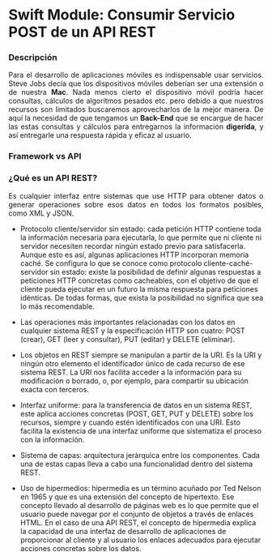 Swift Module: Consumir Servicio POST de un API REST
===========

### Descripción

<p align="justify">
	Para el desarrollo de aplicaciones móviles es indispensable usar servicios. 
	Steve Jobs decía que los dispositivos móviles deberían ser una extensión o de nuestra <b>Mac</b>. Nada menos cierto el dispositivo móvil podría hacer consultas, cálculos de algoritmos pesados etc. pero debido a que nuestros recursos son limitados buscaremos aprovecharlos de la mejor manera.
	De aquí la necesidad de que tengamos un <b>Back-End</b> que se encargue de hacer las estas consultas y cálculos para entregarnos la información <b>digerida</b>, y así entregarle una respuesta rápida y eficaz al usuario.
</p>

### Framework vs API

### ¿Qué es un API REST?

<p align="justify">
Es cualquier interfaz entre sistemas que use HTTP para obtener datos o generar operaciones sobre esos datos en todos los formatos posibles, como XML y JSON.
</p>

* Protocolo cliente/servidor sin estado: cada petición HTTP contiene toda la información necesaria para ejecutarla, lo que permite que ni cliente ni servidor necesiten recordar ningún estado previo para satisfacerla. Aunque esto es así, algunas aplicaciones HTTP incorporan memoria caché. Se configura lo que se conoce como protocolo cliente-caché-servidor sin estado: existe la posibilidad de definir algunas respuestas a peticiones HTTP concretas como cacheables, con el objetivo de que el cliente pueda ejecutar en un futuro la misma respuesta para peticiones idénticas. De todas formas, que exista la posibilidad no significa que sea lo más recomendable.

* Las operaciones más importantes relacionadas con los datos en cualquier sistema REST y la especificación HTTP son cuatro: POST (crear), GET (leer y consultar), PUT (editar) y DELETE (eliminar).

* Los objetos en REST siempre se manipulan a partir de la URI. Es la URI y ningún otro elemento el identificador único de cada recurso de ese sistema REST. La URI nos facilita acceder a la información para su modificación o borrado, o, por ejemplo, para compartir su ubicación exacta con terceros. 

* Interfaz uniforme: para la transferencia de datos en un sistema REST, este aplica acciones concretas (POST, GET, PUT y DELETE) sobre los recursos, siempre y cuando estén identificados con una URI. Esto facilita la existencia de una interfaz uniforme que sistematiza el proceso con la información.

* Sistema de capas: arquitectura jerárquica entre los componentes. Cada una de estas capas lleva a cabo una funcionalidad dentro del sistema REST.

* Uso de hipermedios: hipermedia es un término acuñado por Ted Nelson en 1965 y que es una extensión del concepto de hipertexto. Ese concepto llevado al desarrollo de páginas web es lo que permite que el usuario puede navegar por el conjunto de objetos a través de enlaces HTML. En el caso de una API REST, el concepto de hipermedia explica la capacidad de una interfaz de desarrollo de aplicaciones de proporcionar al cliente y al usuario los enlaces adecuados para ejecutar acciones concretas sobre los datos.

